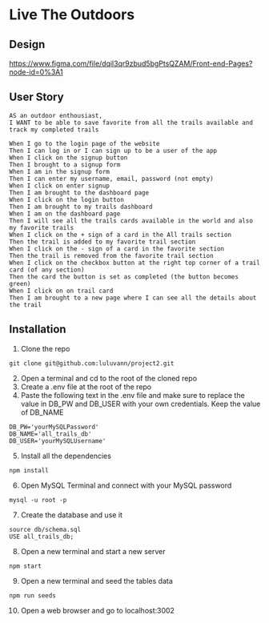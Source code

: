 # Live The Outdoors

## Design
https://www.figma.com/file/dqil3qr9zbud5bgPtsQZAM/Front-end-Pages?node-id=0%3A1

## User Story
````
AS an outdoor enthousiast,
I WANT to be able to save favorite from all the trails available and track my completed trails

When I go to the login page of the website
Then I can log in or I can sign up to be a user of the app
When I click on the signup button
Then I brought to a signup form
When I am in the signup form
Then I can enter my username, email, password (not empty)
When I click on enter signup
Then I am brought to the dashboard page
When I click on the login button
Then I am brought to my trails dashboard
When I am on the dashboard page
Then I will see all the trails cards available in the world and also my favorite trails
When I click on the + sign of a card in the All trails section
Then the trail is added to my favorite trail section
When I click on the - sign of a card in the favorite section
Then the trail is removed from the favorite trail section
When I click on the checkbox button at the right top corner of a trail card (of any section)
Then the card the button is set as completed (the button becomes green)
When I click on on trail card
Then I am brought to a new page where I can see all the details about the trail
````

## Installation
1. Clone the repo 
```
git clone git@github.com:luluvann/project2.git
```
2. Open a terminal and cd to the root of the cloned repo
3. Create a .env file at the root of the repo
4. Paste the following text in the .env file and make sure to replace the value in DB_PW and DB_USER with your own credentials. Keep the value of DB_NAME
```
DB_PW='yourMySQLPassword'
DB_NAME='all_trails_db'
DB_USER='yourMySQLUsername'
```
5. Install all the dependencies
```
npm install
```
6. Open MySQL Terminal and connect with your MySQL password
```
mysql -u root -p
```
7. Create the database and use it
```
source db/schema.sql
USE all_trails_db;
```
8. Open a new terminal and start a new server
```
npm start
```
9. Open a new terminal and seed the tables data
```
npm run seeds
```
10. Open a web browser and go to localhost:3002